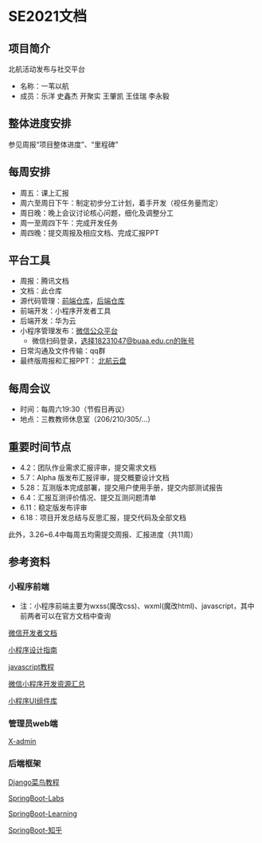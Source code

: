 # SE2021文档

## 项目简介

北航活动发布与社交平台

* 名称：一苇以航
* 成员：乐洋 史鑫杰 开聚实 王肇凯 王佳瑞 李永毅



## 整体进度安排

参见周报“项目整体进度”、“里程碑”



## 每周安排

* 周五：课上汇报
* 周六至周日下午：制定初步分工计划，着手开发（视任务量而定）
* 周日晚：晚上会议讨论核心问题，细化及调整分工
* 周一至周四下午：完成开发任务
* 周四晚：提交周报及相应文档、完成汇报PPT



## 平台工具

* 周报：腾讯文档
* 文档：此仓库
* 源代码管理：[前端仓库](https://github.com/Daddies-of-SE/ReedSailing-FrontEnd)，[后端仓库](https://github.com/Daddies-of-SE/ReedSailing-BackEnd)
* 前端开发：小程序开发者工具
* 后端开发：华为云
* 小程序管理发布：[微信公众平台](https://mp.weixin.qq.com/)
  * 微信扫码登录，选择18231047@buaa.edu.cn的账号
* 日常沟通及文件传输：qq群
* 最终版周报和汇报PPT： [北航云盘](https://bhpan.buaa.edu.cn:443/link/DE614D02BE70380939C4C3EF3607C8BD)



## 每周会议

* 时间：每周六19:30（节假日再议）
* 地点：三教教师休息室（206/210/305/...）



## 重要时间节点

* 4.2：团队作业需求汇报评审，提交需求文档
* 5.7：Alpha 版发布汇报评审，提交概要设计文档
* 5.28：互测版本完成部署，提交用户使用手册，提交内部测试报告
* 6.4：汇报互测评价情况、提交互测问题清单
* 6.11：稳定版发布评审
* 6.18：项目开发总结与反思汇报，提交代码及全部文档

此外，3.26~6.4中每周五均需提交周报、汇报进度（共11周）



## 参考资料

### 小程序前端

* 注：小程序前端主要为wxss(魔改css)、wxml(魔改html)、javascript，其中前两者可以在官方文档中查询

[微信开发者文档](https://developers.weixin.qq.com/miniprogram/dev/framework/)

[小程序设计指南](https://developers.weixin.qq.com/miniprogram/design/)

[javascript教程](https://www.runoob.com/js/js-tutorial.html)

[微信小程序开发资源汇总](https://github.com/justjavac/awesome-wechat-weapp)

[小程序UI组件库](https://github.com/youzan/vant-weapp)

### 管理员web端

[X-admin](https://gitee.com/daniuit/X-admin)

### 后端框架

[Django菜鸟教程](https://www.runoob.com/django/django-tutorial.html)

[SpringBoot-Labs](https://github.com/YunaiV/SpringBoot-Labs)

[SpringBoot-Learning](https://github.com/dyc87112/SpringBoot-Learning)

[SpringBoot-知乎](https://www.zhihu.com/question/50958416)


